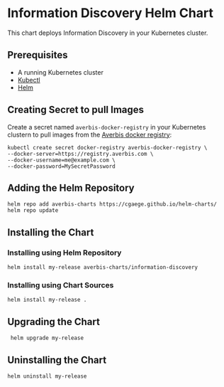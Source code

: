 # Information Discovery Helm Chart

This chart deploys Information Discovery in your Kubernetes cluster.

## Prerequisites

- A running Kubernetes cluster
- [Kubectl](https://kubernetes.io/docs/tasks/tools/)
- [Helm](https://helm.sh/docs/intro/install/)

## Creating Secret to pull Images

Create a secret named `averbis-docker-registry` in your Kubernetes clustern to pull images from the [Averbis docker registry](https://registry.averbis.com):

```
kubectl create secret docker-registry averbis-docker-registry \
--docker-server=https://registry.averbis.com \
--docker-username=me@example.com \
--docker-password=MySecretPassword
```

## Adding the Helm Repository
```
helm repo add averbis-charts https://cgaege.github.io/helm-charts/
helm repo update
```

## Installing the Chart

### Installing using Helm Repository
```
helm install my-release averbis-charts/information-discovery
```
### Installing using Chart Sources
```
helm install my-release .
```

## Upgrading the Chart
```
 helm upgrade my-release
```

## Uninstalling the Chart
```
helm uninstall my-release
```
